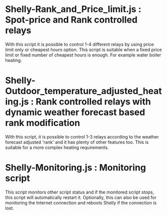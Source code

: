 Shelly-Rank_and_Price_limit.js : Spot-price and Rank controlled relays
===
With this script it is possible to control 1-4 different relays by using price limit only or cheapest hours option. This script is suitable when a fixed price limit or fixed number of cheapest hours is enough. For example water boiler heating.

Shelly-Outdoor_temperature_adjusted_heating.js : Rank controlled relays with dynamic weather forecast based rank modification
===
With this script, it is possible to control 1-3 relays according to the weather forecast adjusted 'rank' and it has plenty of other features too. This is suitable for a more complex heating requirements.

Shelly-Monitoring.js : Monitoring script
===
This script monitors other script status and if the monitored script stops, this script will automatically restart it. Optionally, this can also be used for monitoring the Internet connection and reboots Shelly if the connection is lost.
